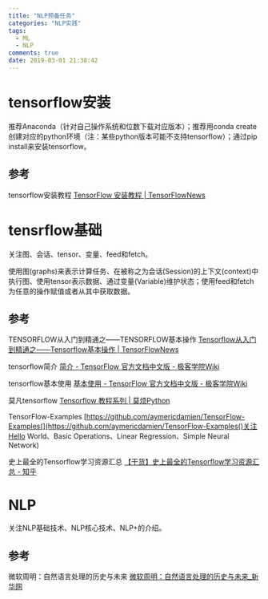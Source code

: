 ```yaml
---
title: "NLP预备任务"
categories: "NLP实践"
tags:
  - ML
  - NLP
comments: true
date: 2019-03-01 21:38:42
---
```


# tensorflow安装

推荐Anaconda（针对自己操作系统和位数下载对应版本）；推荐用conda create创建对应的python环境（注：某些python版本可能不支持tensorflow）；通过pip install来安装tensorflow。

<!--more-->

## 参考

tensorflow安装教程 [TensorFlow 安装教程 | TensorFlowNews](http://www.tensorflownews.com/series/tensorflow-install-tutorial/)

# tensrflow基础

关注图、会话、tensor、变量、feed和fetch。

使用图(graphs)来表示计算任务、在被称之为会话(Session)的上下文(context)中执行图、使用tensor表示数据、通过变量(Variable)维护状态；使用feed和fetch为任意的操作赋值或者从其中获取数据。

## 参考

TENSORFLOW从入门到精通之——TENSORFLOW基本操作 [Tensorflow从入门到精通之——Tensorflow基本操作 | TensorFlowNews](http://www.tensorflownews.com/2018/03/28/tensorflow_base/)

tensorflow简介 [简介 - TensorFlow 官方文档中文版 - 极客学院Wiki](http://wiki.jikexueyuan.com/project/tensorflow-zh/get_started/introduction.html)

tensorflow基本使用 [基本使用 - TensorFlow 官方文档中文版 - 极客学院Wiki](http://wiki.jikexueyuan.com/project/tensorflow-zh/get_started/basic_usage.html)

莫凡tensorflow [Tensorflow 教程系列 | 莫烦Python](https://morvanzhou.github.io/tutorials/machine-learning/tensorflow/)

TensorFlow-Examples [https://github.com/aymericdamien/TensorFlow-Examples(](https://github.com/aymericdamien/TensorFlow-Examples()关注Hello World、Basic Operations、Linear Regression、Simple Neural Network)

史上最全的Tensorflow学习资源汇总 [【干货】史上最全的Tensorflow学习资源汇总 - 知乎](https://zhuanlan.zhihu.com/p/35515805)

# NLP

关注NLP基础技术、NLP核心技术、NLP+的介绍。

## 参考

微软周明：自然语言处理的历史与未来 [微软周明：自然语言处理的历史与未来_新华网](http://zhigu.news.cn/2017-06/08/c_129628590.htm)